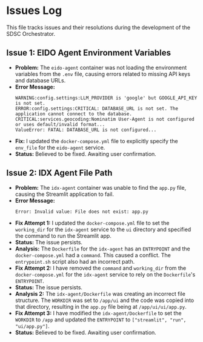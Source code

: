 # Issues Log

This file tracks issues and their resolutions during the development of the SDSC Orchestrator.

## Issue 1: EIDO Agent Environment Variables

*   **Problem:** The `eido-agent` container was not loading the environment variables from the `.env` file, causing errors related to missing API keys and database URLs.
*   **Error Message:**
    ```
    WARNING:config.settings:LLM_PROVIDER is 'google' but GOOGLE_API_KEY is not set.
    ERROR:config.settings:CRITICAL: DATABASE_URL is not set. The application cannot connect to the database.
    CRITICAL:services.geocoding:Nominatim User-Agent is not configured or uses default/invalid format...
    ValueError: FATAL: DATABASE_URL is not configured...
    ```
*   **Fix:** I updated the `docker-compose.yml` file to explicitly specify the `env_file` for the `eido-agent` service.
*   **Status:** Believed to be fixed. Awaiting user confirmation.

## Issue 2: IDX Agent File Path

*   **Problem:** The `idx-agent` container was unable to find the `app.py` file, causing the Streamlit application to fail.
*   **Error Message:**
    ```
    Error: Invalid value: File does not exist: app.py
    ```
*   **Fix Attempt 1:** I updated the `docker-compose.yml` file to set the `working_dir` for the `idx-agent` service to the `ui` directory and specified the command to run the Streamlit app.
*   **Status:** The issue persists.
*   **Analysis:** The `Dockerfile` for the `idx-agent` has an `ENTRYPOINT` and the `docker-compose.yml` had a `command`. This caused a conflict. The `entrypoint.sh` script also had an incorrect path.
*   **Fix Attempt 2:** I have removed the `command` and `working_dir` from the `docker-compose.yml` for the `idx-agent` service to rely on the `Dockerfile`'s `ENTRYPOINT`.
*   **Status:** The issue persists.
*   **Analysis 2:** The `idx-agent/Dockerfile` was creating an incorrect file structure. The `WORKDIR` was set to `/app/ui` and the code was copied into that directory, resulting in the `app.py` file being at `/app/ui/ui/app.py`.
*   **Fix Attempt 3:** I have modified the `idx-agent/Dockerfile` to set the `WORKDIR` to `/app` and updated the `ENTRYPOINT` to `["streamlit", "run", "ui/app.py"]`.
*   **Status:** Believed to be fixed. Awaiting user confirmation.